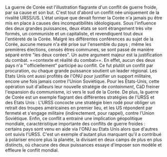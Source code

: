 La guerre de Corée est l'illustration flagrante d'un conflit de guerre froide, par sa cause et son but. C'est tout d'abord un conflit née uniquement de la rivalité URSS/US. L'état unique que devait former la Corée n'a jamais pu être mis en place à causes des incompatibilités idéologiques. Sous l'influence des deux grandes puissances, deux états se sont étrangement très vite formés, un communiste et un capitaliste, et revendiquent tout deux l'entièreté de la Corée. Malgré les différentes conférences au sujet de la Corée, aucune mesure n'a été prise sur l'ensemble du pays ; même les premières élections, censés êtres communes, se sont passé de manière séparé entre "les deux corées".
Un autre argument majeur est la justification du combat. ==contexte et réalité du combat==. En effet, aucun des deux pays n'a "'officiellement" participé au conflit. Ce fut plutôt un conflit par procuration, ou chaque grande puissance soutient un leader régional. Les Etats Unis ont aussi profités de l'ONU pour justifier un support militaire, encore une fois jamais contre l'Union Soviétique. Pour les États-Unis, cette opération suit d'ailleurs leur nouvelle stratégie de $containment$, CàD freiner l'expansion du communisme, ici vers le sud de la Corée. De plus, la guerre de Corée est un exemple flagrant des différentes stratégies de l'URSS et des Etats Unis : L'URSS concocte une stratégie bien rodé pour obliger un retrait des troupes américaines en premier lieu, et les US répondent par fermeté et s'engage militaire (indirectement, pour rappel), contre l'Union Soviétique.
Enfin, ce conflit a entrainé une implication géopolitique mondiale, caractéristique importante des conflits de guerre froides : certains pays sont venu en aide via l'ONU au Etats Unis alors que d'autres ont suivis l'URSS. C'est un exemple d'autant plus marquant qu'il a contribué à polariser encore plus la planète, la divisant en deux camps de plus en plus distincts, où chacune des deux puissances essaye d'imposer son modèle et effleure le conflit mondial.
